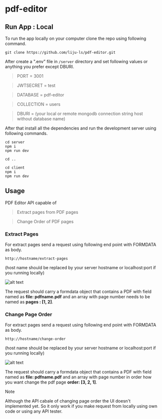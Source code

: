 # pdf-editor

## Run App : Local

To run the app locally on your computer clone the repo using following command.

```
git clone https://github.com/liju-ls/pdf-editor.git

```

After create a ".env" file in `/server` directory and set following values or anything you prefer except DBURI.

> PORT = 3001

> JWTSECRET = test

> DATABASE = pdf-editor

> COLLECTION = users

> DBURI = (your local or remote mongodb connection string host without database name)

After that install all the dependencies and run the development server using following commands.

```
cd server
npm i
npm run dev

cd ..

cd client
npm i
npm run dev

```

## Usage

PDF Editor API capable of

> Extract pages from PDF pages

> Change Order of PDF pages

### Extract Pages

For extract pages send a request using following end point with FORMDATA as body.

`http://hostname/extract-pages`

(host name should be replaced by your server hostname or localhost:port if you running locally)

![alt text](<Screenshot from 2024-03-25 15-18-14.png>)

The request should carry a formdata object that contains a PDF with field named as **file: pdfname.pdf** and an array with page number needs to be named as **pages : [1, 2]**.

### Change Page Order

For extract pages send a request using following end point with FORMDATA as body.

`http://hostname/change-order`

(host name should be replaced by your server hostname or localhost:port if you running locally)

![alt text](<Screenshot from 2024-03-25 15-18-14.png>)

The request should carry a formdata object that contains a PDF with field named as **file: pdfname.pdf** and an array with page number in order how you want change the pdf page **order: [3, 2, 1]**.

> [!NOTE]
> Although the API cabale of changing page order the UI doesn't implemented yet. So it only work if you make request from locally using own code or using any API tester.
